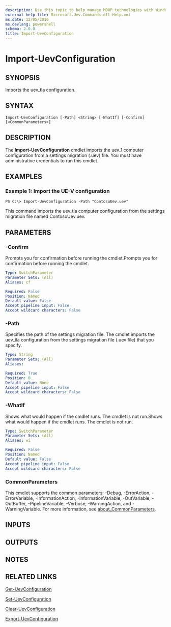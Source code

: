 ```yaml
---
description: Use this topic to help manage MDOP technologies with Windows PowerShell.
external help file: Microsoft.Uev.Commands.dll-Help.xml
ms.date: 12/05/2016
ms.devlang: powershell
schema: 2.0.0
title: Import-UevConfiguration
---
```


# Import-UevConfiguration

## SYNOPSIS
Imports the uev_tla configuration.

## SYNTAX

```
Import-UevConfiguration [-Path] <String> [-WhatIf] [-Confirm] [<CommonParameters>]
```

## DESCRIPTION
The **Import-UevConfiguration** cmdlet imports the uev_1 computer configuration from a settings migration (.uev) file.
You must have administrative credentials to run this cmdlet.

## EXAMPLES

### Example 1: Import the UE-V configuration
```
PS C:\> Import-UevConfiguration -Path "ContosoUev.uev"
```

This command imports the uev_tla computer configuration from the settings migration file named ContosoUev.uev.

## PARAMETERS

### -Confirm
Prompts you for confirmation before running the cmdlet.Prompts you for confirmation before running the cmdlet.

```yaml
Type: SwitchParameter
Parameter Sets: (All)
Aliases: cf

Required: False
Position: Named
Default value: False
Accept pipeline input: False
Accept wildcard characters: False
```

### -Path
Specifies the path of the settings migration file.
The cmdlet imports the uev_tla configuration from the settings migration file (.uev file) that you specify.

```yaml
Type: String
Parameter Sets: (All)
Aliases: 

Required: True
Position: 0
Default value: None
Accept pipeline input: False
Accept wildcard characters: False
```

### -WhatIf
Shows what would happen if the cmdlet runs.
The cmdlet is not run.Shows what would happen if the cmdlet runs.
The cmdlet is not run.

```yaml
Type: SwitchParameter
Parameter Sets: (All)
Aliases: wi

Required: False
Position: Named
Default value: False
Accept pipeline input: False
Accept wildcard characters: False
```

### CommonParameters
This cmdlet supports the common parameters: -Debug, -ErrorAction, -ErrorVariable, -InformationAction, -InformationVariable, -OutVariable, -OutBuffer, -PipelineVariable, -Verbose, -WarningAction, and -WarningVariable. For more information, see [about_CommonParameters](https://go.microsoft.com/fwlink/?LinkID=113216).

## INPUTS

## OUTPUTS

## NOTES

## RELATED LINKS

[Get-UevConfiguration](./Get-UevConfiguration.md)

[Set-UevConfiguration](./Set-UevConfiguration.md)

[Clear-UevConfiguration](./Clear-UevConfiguration.md)

[Export-UevConfiguration](./Export-UevConfiguration.md)


